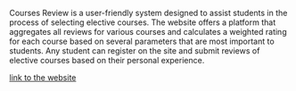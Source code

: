 Courses Review is a user-friendly system designed to assist students in the process of selecting elective courses. The website offers a platform that aggregates all reviews for various courses and calculates a weighted rating for each course based on several parameters that are most important to students. Any student can register on the site and submit reviews of elective courses based on their personal experience.

[link to the website](https://csreviews.vercel.app/)
